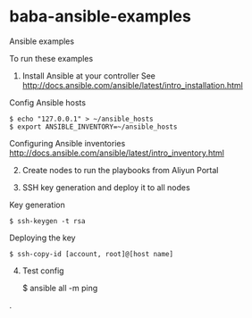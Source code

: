 
# baba-ansible-examples
Ansible examples

To run these examples

 1. Install Ansible at your controller 
 See http://docs.ansible.com/ansible/latest/intro_installation.html

Config Ansible hosts

    $ echo "127.0.0.1" > ~/ansible_hosts
    $ export ANSIBLE_INVENTORY=~/ansible_hosts

Configuring Ansible inventories 
http://docs.ansible.com/ansible/latest/intro_inventory.html

2. Create nodes to run the playbooks from Aliyun Portal

3. SSH key generation and deploy it to all nodes

Key generation 

    $ ssh-keygen -t rsa 

Deploying the key

    $ ssh-copy-id [account, root]@[host name]

4. Test config

    $ ansible all -m ping




.

